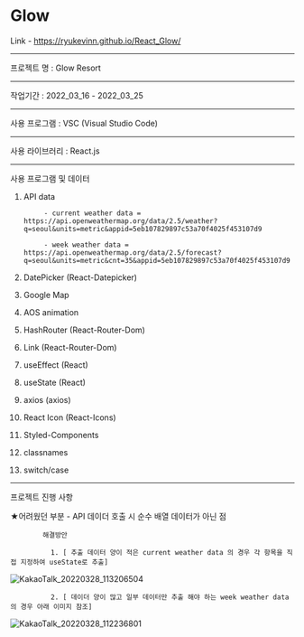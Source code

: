 # Glow

Link  - https://ryukevinn.github.io/React_Glow/


---------------------------------

프로젝트 명 : Glow Resort

---------------------------------

작업기간 : 2022_03_16 - 2022_03_25

---------------------------------

사용 프로그램 : VSC (Visual Studio Code)

---------------------------------

사용 라이브러리 : React.js

---------------------------------

사용 프로그램 및 데이터

1. API data 

            - current weather data = https://api.openweathermap.org/data/2.5/weather?q=seoul&units=metric&appid=5eb107829897c53a70f4025f453107d9
 
            - week weather data = https://api.openweathermap.org/data/2.5/forecast?q=seoul&units=metric&cnt=35&appid=5eb107829897c53a70f4025f453107d9
         
2. DatePicker (React-Datepicker)
3. Google Map
4. AOS animation 
5. HashRouter (React-Router-Dom)
6. Link (React-Router-Dom)
7. useEffect (React)
8. useState (React)
9. axios (axios)
10. React Icon (React-Icons)
11. Styled-Components
12. classnames
13. switch/case
---------------------------------

프로젝트 진행 사항

  ★어려웠던 부분
      - API 데이더 호출 시 순수 배열 데이터가 아닌 점
      
            해결방안
            
              1. [ 추출 데이터 양이 적은 current weather data 의 경우 각 항목을 직접 지정하여 useState로 추출]
![KakaoTalk_20220328_113206504](https://user-images.githubusercontent.com/96170774/160316814-110dc006-fdb0-4684-b11c-e5a444ca4e1b.png)



              
              
              
              
              
              2. [ 데이더 양이 많고 일부 데이터만 추출 해야 하는 week weather data 의 경우 아래 이미지 참조]
![KakaoTalk_20220328_112236801](https://user-images.githubusercontent.com/96170774/160316129-6ae86815-ac84-470c-a4c1-2bbfe71e2c93.png)





